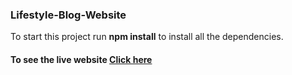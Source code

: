 ### Lifestyle-Blog-Website

<p>To start this project run <strong>npm install</strong> to install all the dependencies.</p>
<h4>To see the live website <a href="https://afternoon-waters-49891.herokuapp.com/">Click here</a></h4>
